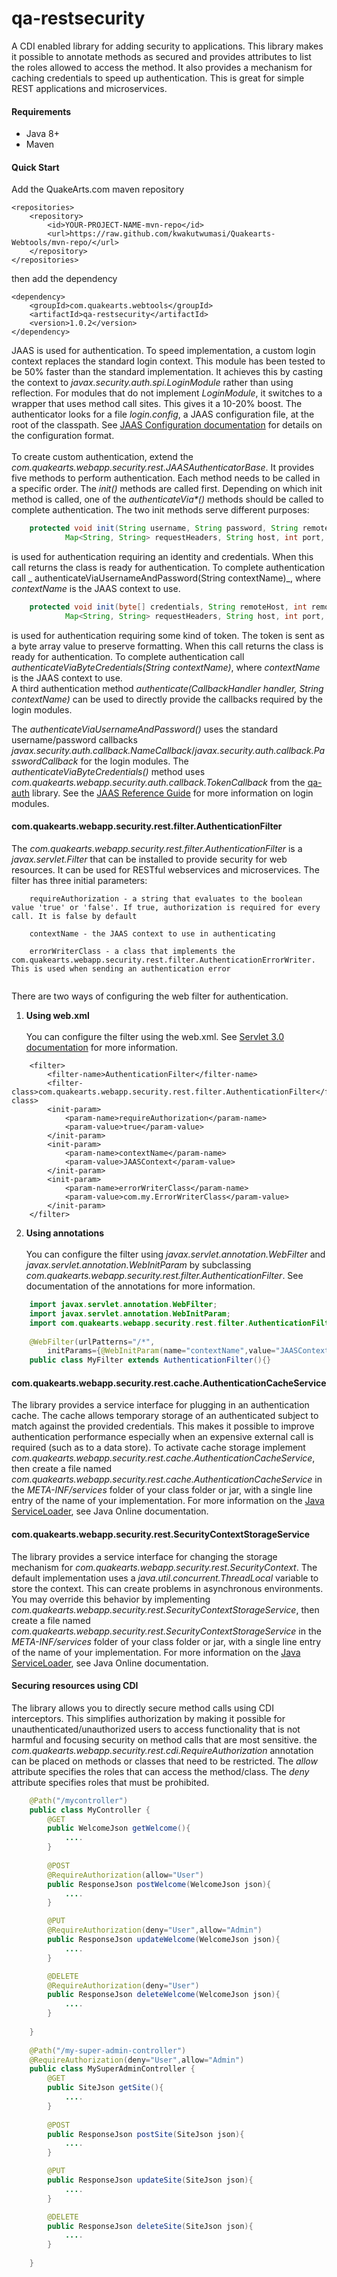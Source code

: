 # qa-restsecurity

A CDI enabled library for adding security to applications. This library makes it possible to annotate methods as secured and provides attributes to list the roles allowed to access the method. It also provides a mechanism for caching credentials to speed up authentication. This is great for simple REST applications and microservices.

#### Requirements
* Java 8+
* Maven

#### Quick Start

Add the QuakeArts.com maven repository

```
<repositories>
    <repository>
        <id>YOUR-PROJECT-NAME-mvn-repo</id>
        <url>https://raw.github.com/kwakutwumasi/Quakearts-Webtools/mvn-repo/</url>
    </repository>
</repositories>

```

then add the dependency

```
<dependency>
	<groupId>com.quakearts.webtools</groupId>
	<artifactId>qa-restsecurity</artifactId>
	<version>1.0.2</version>
</dependency>

```

JAAS is used for authentication. To speed implementation, a custom login context replaces the standard login context. This module has been tested to be 50% faster than the standard implementation. It achieves this by casting the context to _javax.security.auth.spi.LoginModule_ rather than using reflection. For modules that do not implement _LoginModule_, it switches to a wrapper that uses method call sites. This gives it a 10-20% boost. The authenticator looks for a file _login.config_, a JAAS configuration file, at the root of the classpath. See [JAAS Configuration documentation](https://docs.oracle.com/javase/7/docs/api/javax/security/auth/login/Configuration.html) for details on the configuration format.
<br /><br />
To create custom authentication, extend the _com.quakearts.webapp.security.rest.JAASAuthenticatorBase_. It provides five methods to perform authentication. Each method needs to be called in a specific order. The _init()_ methods are called first. Depending on which init method is called, one of the _authenticateVia*()_ methods should be called to complete authentication. The two init methods serve different purposes:

```java
	protected void init(String username, String password, String remoteHost, int remotePort,
			Map<String, String> requestHeaders, String host, int port, String application, String applicationContext) {...}
```

is used for authentication requiring an identity and credentials. When this call returns the class is ready for authentication. To complete authentication call _	authenticateViaUsernameAndPassword(String contextName)_, where _contextName_ is the JAAS context to use. 

```java
	protected void init(byte[] credentials, String remoteHost, int remotePort,
			Map<String, String> requestHeaders, String host, int port, String application, String applicationContext) {...}
```

is used for authentication requiring some kind of token. The token is sent as a byte array value to preserve formatting. When this call returns the class is ready for authentication. To complete authentication call _authenticateViaByteCredentials(String contextName)_, where _contextName_ is the JAAS context to use. 
<br />
A third authentication method _authenticate(CallbackHandler handler, String contextName)_ can be used to directly provide the callbacks required by the login modules.

The _authenticateViaUsernameAndPassword()_ uses the standard username/password callbacks 
_javax.security.auth.callback.NameCallback_/_javax.security.auth.callback.PasswordCallback_ for the login modules. The _authenticateViaByteCredentials()_ method uses _com.quakearts.webapp.security.auth.callback.TokenCallback_ from the [qa-auth](https://github.com/kwakutwumasi/Quakearts-Webtools/tree/master/qa-auth/) library. See the [JAAS Reference Guide](https://docs.oracle.com/javase/8/docs/technotes/guides/security/jaas/JAASRefGuide.html) for more information on login modules.

#### com.quakearts.webapp.security.rest.filter.AuthenticationFilter

The _com.quakearts.webapp.security.rest.filter.AuthenticationFilter_ is a _javax.servlet.Filter_ that can be installed to provide security for web resources. It can be used for RESTful webservices and microservices. The filter has three initial parameters:

```
	requireAuthorization - a string that evaluates to the boolean value 'true' or 'false'. If true, authorization is required for every call. It is false by default
	
	contextName - the JAAS context to use in authenticating
	
	errorWriterClass - a class that implements the com.quakearts.webapp.security.rest.filter.AuthenticationErrorWriter. This is used when sending an authentication error
	
```

There are two ways of configuring the web filter for authentication.
1. **Using web.xml** <br /><br />
You can configure the filter using the web.xml. See [Servlet 3.0 documentation](https://javaee.github.io/tutorial/webapp005.html) for more information.

```
 	<filter>
		<filter-name>AuthenticationFilter</filter-name>
		<filter-class>com.quakearts.webapp.security.rest.filter.AuthenticationFilter</filter-class>
		<init-param>
			<param-name>requireAuthorization</param-name>
			<param-value>true</param-value>
		</init-param>
		<init-param>
			<param-name>contextName</param-name>
			<param-value>JAASContext</param-value>
		</init-param>
		<init-param>
			<param-name>errorWriterClass</param-name>
			<param-value>com.my.ErrorWriterClass</param-value>
		</init-param>
	</filter>
```
2. **Using annotations** <br /><br />
You can configure the filter using _javax.servlet.annotation.WebFilter_ and _javax.servlet.annotation.WebInitParam_ by subclassing _com.quakearts.webapp.security.rest.filter.AuthenticationFilter_. See documentation of the annotations for more information.

```java
	import javax.servlet.annotation.WebFilter;
	import javax.servlet.annotation.WebInitParam;
	import com.quakearts.webapp.security.rest.filter.AuthenticationFilter;
	
	@WebFilter(urlPatterns="/*",
		initParams={@WebInitParam(name="contextName",value="JAASContext")})
	public class MyFilter extends AuthenticationFilter(){}
```

#### com.quakearts.webapp.security.rest.cache.AuthenticationCacheService

The library provides a service interface for plugging in an authentication cache. The cache allows temporary storage of an authenticated subject to match against the provided credentials. This makes it possible to improve authentication performance especially when an expensive external call is required (such as to a data store). To activate cache storage implement _com.quakearts.webapp.security.rest.cache.AuthenticationCacheService_, then create a file named _com.quakearts.webapp.security.rest.cache.AuthenticationCacheService_ in the _META-INF/services_ folder of your class folder or jar, with a single line entry of the name of your implementation. For more information on the [Java ServiceLoader](https://docs.oracle.com/javase/9/docs/api/java/util/ServiceLoader.html), see Java Online documentation.

#### com.quakearts.webapp.security.rest.SecurityContextStorageService

The library provides a service interface for changing the storage mechanism for _com.quakearts.webapp.security.rest.SecurityContext_. The default implementation uses a _java.util.concurrent.ThreadLocal_ variable to store the context. This can create problems in asynchronous environments. You may override this behavior by implementing _com.quakearts.webapp.security.rest.SecurityContextStorageService_, then create a file named _com.quakearts.webapp.security.rest.SecurityContextStorageService_ in the _META-INF/services_ folder of your class folder or jar, with a single line entry of the name of your implementation. For more information on the [Java ServiceLoader](https://docs.oracle.com/javase/9/docs/api/java/util/ServiceLoader.html), see Java Online documentation.

#### Securing resources using CDI

The library allows you to directly secure method calls using CDI interceptors. This simplifies authorization by making it possible for unauthenticated/unauthorized users to access functionality that is not harmful and focusing security on method calls that are most sensitive. the _com.quakearts.webapp.security.rest.cdi.RequireAuthorization_ annotation can be placed on methods or classes that need to be restricted. The _allow_ attribute specifies the roles that can access the method/class. The _deny_ attribute specifies roles that must be prohibited.

```java
	@Path("/mycontroller")
	public class MyController {
		@GET
		public WelcomeJson getWelcome(){
			....
		}
		
		@POST
		@RequireAuthorization(allow="User")
		public ResponseJson postWelcome(WelcomeJson json){
			....
		}

		@PUT
		@RequireAuthorization(deny="User",allow="Admin")
		public ResponseJson updateWelcome(WelcomeJson json){
			....
		}

		@DELETE
		@RequireAuthorization(deny="User")
		public ResponseJson deleteWelcome(WelcomeJson json){
			....
		}
		
	}
	
	@Path("/my-super-admin-controller")
	@RequireAuthorization(deny="User",allow="Admin")
	public class MySuperAdminController {
		@GET
		public SiteJson getSite(){
			....
		}
		
		@POST
		public ResponseJson postSite(SiteJson json){
			....
		}

		@PUT
		public ResponseJson updateSite(SiteJson json){
			....
		}

		@DELETE
		public ResponseJson deleteSite(SiteJson json){
			....
		}
		
	}
```
